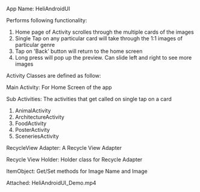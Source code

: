 App Name: HeliAndroidUI

Performs following functionality: 
1) Home page of Activity scrolles through the multiple cards of the images
2) Single Tap on any particular card will take through the 1:1 images of particular genre
3) Tap on 'Back' button will return to the home screen
4) Long press will pop up the preview. Can slide left and right to see more images

Activity Classes are defined as follow:

Main Activity: For Home Screen of the app

Sub Activities: The activities that get called on single tap on a card
1) AnimalActivity
2) ArchitectureActivity
3) FoodActivity
4) PosterActivity
5) SceneriesActivity

RecycleView Adapter: A Recycle View Adapter

Recycle View Holder: Holder class for Recycle Adapter

ItemObject: Get/Set methods for Image Name and Image

Attached: HeliAndroidUI_Demo.mp4
